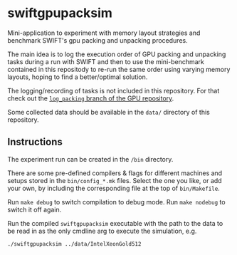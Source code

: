 # swiftgpupacksim

Mini-application to experiment with memory layout strategies and benchmark
SWIFT's gpu packing and unpacking procedures.

The main idea is to log the execution order of GPU packing and unpacking
tasks during a run with SWIFT and then to use the mini-benchmark contained in
this repositody to re-run the same order using varying memory layouts, hoping to
find a better/optimal solution.

The logging/recording of tasks is not included in this repository. For that
check out the [`log_packing` branch of the GPU repository](https://github.com/abouzied-nasar/SWIFT/tree/log_packing).

Some collected data should be available in the `data/` directory of this
repository.



## Instructions

The experiment run can be created in the `/bin` directory.

There are some pre-defined compilers & flags for different machines and setups
stored in the `bin/config_*.mk` files. Select the one you like, or add your own,
by including the corresponding file at the top of `bin/Makefile`.

Run `make debug` to switch compilation to debug mode. Run `make nodebug` to
switch it off again.

Run the compiled `swiftgpupacksim` executable with the path to the data to be
read in as the only cmdline arg to execute the simulation, e.g.

```
./swiftgpupacksim ../data/IntelXeonGold512
```

